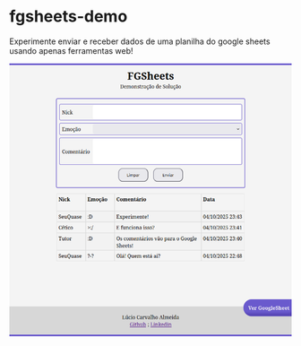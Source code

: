 # fgsheets-demo

Experimente enviar e receber dados de uma planilha do google sheets usando apenas ferramentas web!

![Print de UI do site](banner.png)